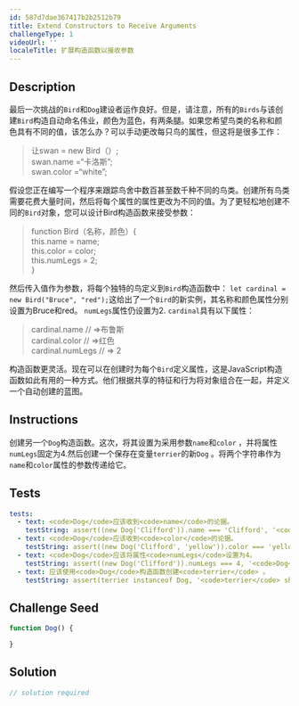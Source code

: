 ```yaml
---
id: 587d7dae367417b2b2512b79
title: Extend Constructors to Receive Arguments
challengeType: 1
videoUrl: ''
localeTitle: 扩展构造函数以接收参数
---
```


## Description
<section id="description">最后一次挑战的<code>Bird</code>和<code>Dog</code>建设者运作良好。但是，请注意，所有的<code>Birds</code>与该创建<code>Bird</code>构造自动命名伟业，颜色为蓝色，有两条腿。如果您希望鸟类的名称和颜色具有不同的值，该怎么办？可以手动更改每只鸟的属性，但这将是很多工作： <blockquote>让swan = new Bird（）; <br> swan.name =“卡洛斯”; <br> swan.color =“white”; </blockquote>假设您正在编写一个程序来跟踪鸟舍中数百甚至数千种不同的鸟类。创建所有鸟类需要花费大量时间，然后将每个属性的属性更改为不同的值。为了更轻松地创建不同的<code>Bird</code>对象，您可以设计Bird构造函数来接受参数： <blockquote> function Bird（名称，颜色）{ <br> this.name = name; <br> this.color = color; <br> this.numLegs = 2; <br> } </blockquote>然后传入值作为参数，将每个独特的鸟定义到<code>Bird</code>构造函数中： <code>let cardinal = new Bird(&quot;Bruce&quot;, &quot;red&quot;);</code>这给出了一个<code>Bird</code>的新实例，其名称和颜色属性分别设置为Bruce和red。 <code>numLegs</code>属性仍设置为2. <code>cardinal</code>具有以下属性： <blockquote> cardinal.name // =&gt;布鲁斯<br> cardinal.color // =&gt;红色<br> cardinal.numLegs // =&gt; 2 </blockquote>构造函数更灵活。现在可以在创建时为每个<code>Bird</code>定义属性，这是JavaScript构造函数如此有用的一种方式。他们根据共享的特征和行为将对象组合在一起，并定义一个自动创建的蓝图。 </section>

## Instructions
<section id="instructions">创建另一个<code>Dog</code>构造函数。这次，将其设置为采用参数<code>name</code>和<code>color</code> ，并将属性<code>numLegs</code>固定为4.然后创建一个保存在变量<code>terrier</code>的新<code>Dog</code> 。将两个字符串作为<code>name</code>和<code>color</code>属性的参数传递给它。 </section>

## Tests
<section id='tests'>

```yml
tests:
  - text: <code>Dog</code>应该收到<code>name</code>的论据。
    testString: assert((new Dog('Clifford')).name === 'Clifford', '<code>Dog</code> should receive an argument for <code>name</code>.');
  - text: <code>Dog</code>应该收到<code>color</code>的论据。
    testString: assert((new Dog('Clifford', 'yellow')).color === 'yellow', '<code>Dog</code> should receive an argument for <code>color</code>.');
  - text: <code>Dog</code>应该将属性<code>numLegs</code>设置为4。
    testString: assert((new Dog('Clifford')).numLegs === 4, '<code>Dog</code> should have property <code>numLegs</code> set to 4.');
  - text: 应该使用<code>Dog</code>构造函数创建<code>terrier</code> 。
    testString: assert(terrier instanceof Dog, '<code>terrier</code> should be created using the <code>Dog</code> constructor.');

```

</section>

## Challenge Seed
<section id='challengeSeed'>

<div id='js-seed'>

```js
function Dog() {

}

```

</div>



</section>

## Solution
<section id='solution'>

```js
// solution required
```
</section>
